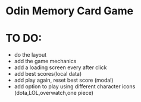# Odin Memory Card Game  
#
# TO DO:  
- do the layout  
- add the game mechanics  
- add a loading screen every after click  
- add best scores(local data)  
- add play again, reset best score (modal)  
- add option to play using different character icons (dota,LOL,overwatch,one piece)  